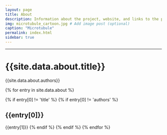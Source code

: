 ```yaml
---
layout: page
title: About
description: Information about the project, website, and links to the paper and SI
img: microtubule_cartoon.jpg # Add image post (optional)
caption: "Microtubule"
permalink: index.html
sidebar: true
---
```


---


# {{site.data.about.title}}
{{site.data.about.authors}}

{% for entry in site.data.about %}

{% if entry[0] != 'title' %}
{% if entry[0] != 'authors' %}
## {{entry[0]}}
{{entry[1]}}
{% endif %}
{% endif %}
{% endfor %}